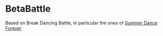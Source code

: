 # BetaBattle

Based on Break Dancing Battle, in particular the ones of [Summer Dance Forever](https://www.youtube.com/@SummerDanceForever)


